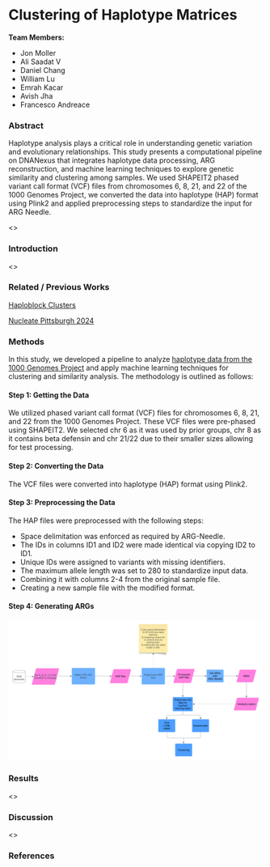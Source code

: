 # Clustering of Haplotype Matrices

**Team Members:** 

- Jon Moller
- Ali Saadat V
- Daniel Chang
- William Lu
- Emrah Kacar
- Avish Jha
- Francesco Andreace

### Abstract

Haplotype analysis plays a critical role in understanding genetic variation and evolutionary relationships. This study presents a computational pipeline on DNANexus that integrates haplotype data processing, ARG reconstruction, and machine learning techniques to explore genetic similarity and clustering among samples. We used SHAPEIT2 phased variant call format (VCF) files from chromosomes 6, 8, 21, and 22 of the 1000 Genomes Project, we converted the data into haplotype (HAP) format using Plink2 and applied preprocessing steps to standardize the input for ARG Needle.

<<TBD>>

### Introduction

<<TBD>>

### Related / Previous Works

[Haploblock Clusters](https://github.com/collaborativebioinformatics/Haploblock_Clusters)


[Nucleate Pittsburgh 2024](https://github.com/ShijieTang/BioHack_Haplotype)

### Methods

In this study, we developed a pipeline to analyze [haplotype data from the 1000 Genomes Project](https://ftp.1000genomes.ebi.ac.uk/vol1/ftp/release/20130502/) and apply machine learning techniques for clustering and similarity analysis. The methodology is outlined as follows:

#### Step 1: Getting the Data

We utilized phased variant call format (VCF) files for chromosomes 6, 8, 21, and 22 from the 1000 Genomes Project. These VCF files were pre-phased using SHAPEIT2. We selected chr 6 as it was used by prior groups, chr 8 as it contains beta defensin and chr 21/22 due to their smaller sizes allowing for test processing.

#### Step 2: Converting the Data

The VCF files were converted into haplotype (HAP) format using Plink2. 

#### Step 3: Preprocessing the Data

The HAP files were preprocessed with the following steps:

- Space delimitation was enforced as required by ARG-Needle.
- The IDs in columns ID1 and ID2 were made identical via copying ID2 to ID1.
- Unique IDs were assigned to variants with missing identifiers.
- The maximum allele length was set to 280 to standardize input data.
- Combining it with columns 2-4 from the original sample file.
- Creating a new sample file with the modified format.

#### Step 4: Generating ARGs

![image](flowchart.png)

### Results

<<TBD>>

### Discussion

<<TBD>>

### References
